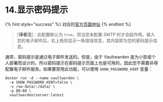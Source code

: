 # 14.显示密码提示

{% hint style="success" %}
对应的[官方页面地址](https://github.com/dani-garcia/vaultwarden/wiki/Password-hint-display)
{% endhint %}

> \[**译者注**]：此配置默认为 `true`，但当您未配置 SMTP 时才会起作用。输入您的电子邮件后，右上角将显示一条错误信息，其内容即为您的密码提示信息。

通常，密码提示是通过电子邮件发送的。但是，由于 Vaultwarden 是为小型或个人部署而设计的，所以密码提示在密码提示页面上也是可用的，因此您不需要非得配置电子邮件服务。如果要禁用此功能，可以使用 `SHOW_PASSWORD_HINT` 变量：

```shell
docker run -d --name vaultwarden \
  -e SHOW_PASSWORD_HINT=false \
  -v /vw-data/:/data/ \
  -p 80:80 \
  vaultwarden/server:latest
```
